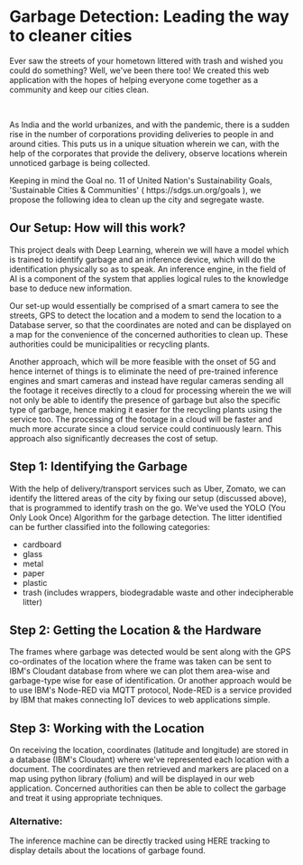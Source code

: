 <h1>Garbage Detection: Leading the way to cleaner cities</h1>

<p>Ever saw the streets of your hometown littered with trash and wished you could do something? Well, we've been there too! We created this web application with the hopes of helping everyone come together as a community and keep our cities clean.</p>
<br>

<p>As India and the world urbanizes, and with the pandemic, there is a sudden rise in the number of corporations providing deliveries to people in and around cities. This puts us in a unique situation wherein we can, with the help of the corporates that provide the delivery, observe locations wherein unnoticed garbage is being collected.</p>

<p>Keeping in mind the Goal no. 11 of United Nation's Sustainability Goals, 'Sustainable Cities & Communities' ( https://sdgs.un.org/goals ), we propose the following idea to clean up the city and segregate waste.</p>

<h2>Our Setup: How will this work?</h2>
<p> This project deals with Deep Learning, wherein we will have a model which is trained to identify garbage and an inference device, which will do the identification physically so as to speak. An inference engine, in the field of AI is a component of the system that applies logical rules to the knowledge base to deduce new information.</p>
<p>Our set-up would essentially be comprised of a smart camera to see the streets, GPS to detect the location and a modem to send the location to a Database server, so that the coordinates are noted and can be displayed on a map for the convenience of the concerned authorities to clean up. These authorities could be municipalities or recycling plants.</p> 
<p>Another approach, which will be more feasible with the onset of 5G and hence internet of things is to eliminate the need of pre-trained inference engines and smart cameras and instead have regular cameras sending all the footage it receives directly to a cloud for processing wherein the we will not only be able to identify the presence of garbage but also the specific type of garbage, hence making it easier for the recycling plants using the service too. The processing of the footage in a cloud will be faster and much more accurate since a cloud service could continuously learn. This approach also significantly decreases the cost of setup.</p>

<h2>Step 1: Identifying the Garbage</h2>
<p>With the help of delivery/transport services such as Uber, Zomato, we can identify the littered areas of the city by fixing our setup (discussed above), that is programmed to identify trash on the go. We've used the YOLO (You Only Look Once) Algorithm for the garbage detection. The litter identified can be further classified into the following categories:
  <ul>
    <li>cardboard</li>
    <li>glass</li>
    <li>metal</li>
    <li>paper</li>
    <li>plastic</li>
    <li>trash (includes wrappers, biodegradable waste and other indecipherable litter)</li>
   </ul>
  </p>

<h2>Step 2: Getting the Location & the Hardware</h2>
<p>The frames where garbage was detected would be sent along with the GPS co-ordinates of the location where the frame was taken can be sent to IBM's Cloudant database from where we can plot them area-wise and garbage-type wise for ease of identification. Or another approach would be to use IBM's Node-RED via MQTT protocol, Node-RED is a service provided by IBM that makes connecting IoT devices to web applications simple.</p>


<h2>Step 3: Working with the Location</h2>
<p>On receiving the location, coordinates (latitude and longitude) are stored in a database (IBM's Cloudant) where we've represented each location with a document. The coordinates are then retrieved and markers are placed on a map using python library (folium) and will be displayed in our web application. Concerned authorities can then be able to collect the garbage and treat it using appropriate techniques.</p>

<h3>Alternative:</h3>
<p>The inference machine can be directly tracked using HERE tracking to display details about the locations of garbage found.</p>
